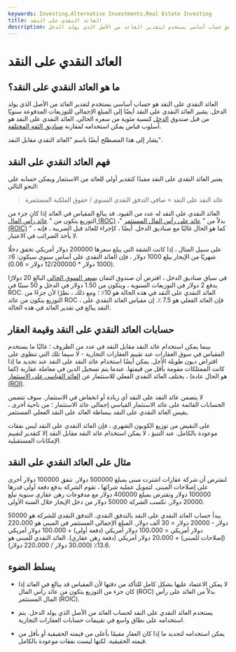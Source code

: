 ```yaml
---
keywords: Investing,Alternative Investments,Real Estate Investing
title: العائد النقدي على النقد
description: العائد النقدي على النقد هو حساب أساسي يستخدم لتقدير العائد من الأصل الذي يولد الدخل.
---
```


# العائد النقدي على النقد
## ما هو العائد النقدي على النقد؟

العائد النقدي على النقد هو حساب أساسي يستخدم لتقدير العائد من الأصل الذي يولد الدخل. يشير العائد النقدي على النقد أيضًا إلى المبلغ الإجمالي للتوزيعات المدفوعة سنويًا من قبل صندوق [الدخل](/incometrust) كنسبة مئوية من سعره الحالي. العائد النقدي على النقد هو أسلوب قياس يمكن استخدامه لمقارنة [صناديق الثقة المختلفة](/unittrust).

يشار إلى هذا المصطلح أيضًا باسم "العائد النقدي مقابل النقد".

## فهم العائد النقدي على النقد

يعتبر العائد النقدي على النقد مفيدًا كتقدير أولي للعائد من الاستثمار ويمكن حسابه على النحو التالي:

>

> عائد النقد على النقد = صافي التدفق النقدي السنوي / حقوق الملكية المستثمرة

>

العائد النقدي على النقد له عدد من القيود. قد يبالغ المقياس في العائد إذا كان جزء من التوزيع يتكون من " [عائد رأس المال (ROC)](/returnofcapital) ،" بدلاً من " [عائد على رأس المال المستثمر (ROIC)](/returnoninvestmentcapital) " ، كما هو الحال غالبًا مع صناديق الدخل. أيضًا ، كإجراء للعائد قبل الضريبة ، فإنه لا يأخذ الضرائب في الاعتبار.

على سبيل المثال ، إذا كانت الشقة التي يبلغ سعرها 200000 دولار أمريكي تحقق دخلًا شهريًا من الإيجار يبلغ 1000 دولار ، فإن العائد النقدي على أساس سنوي سيكون: 6٪ (1000 دولار * 12/200000 دولار = 0.06).

في سياق صناديق الدخل ، افترض أن صندوق ائتمان [بسعر السوق الحالي](/market-price) البالغ 20 دولارًا يدفع 2 دولار في التوزيعات السنوية ، ويتكون من 1.50 دولار في الدخل و 50 سنتًا في ROC. العائد النقدي على النقد في هذه الحالة هو 10٪ ؛ ومع ذلك ، نظرًا لأن جزءًا من التوزيع يتكون من عائد ROC ، فإن العائد الفعلي هو 7.5 ٪. إن مقياس العائد النقدي على النقد يبالغ في تقدير العائد في هذه الحالة.

## حسابات العائد النقدي على النقد وقيمة العقار

بينما يمكن استخدام عائد النقد مقابل النقد في عدد من الظروف ؛ غالبًا ما يستخدم المقياس في سوق العقارات عند تقييم العقارات التجارية - لا سيما تلك التي تنطوي على اقتراض ديون طويلة الأجل. يمكن أيضًا استخدام عائد النقد على النقد عند تحديد ما إذا كانت الممتلكات مقومة بأقل من قيمتها. عندما يتم تسجيل الدين في معاملة عقارية (كما هو الحال عادة) ، يختلف العائد النقدي الفعلي للاستثمار عن [العائد القياسي على الاستثمار (ROI)](/returnoninvestment).

لا يتضمن عائد النقد على النقد أي زيادة أو انخفاض في الاستثمار. سوف تتضمن الحسابات القائمة على عائد الاستثمار القياسي إجمالي عائد الاستثمار ؛ من ناحية أخرى ، يقيس العائد النقدي على النقد ببساطة العائد على النقد الفعلي المستثمر.

على النقيض من توزيع الكوبون الشهري ، فإن العائد النقدي على النقد ليس نفقات موعودة بالكامل. عند التنبؤ ، لا يمكن استخدام عائد النقد مقابل النقد إلا كتقدير لتقييم الإمكانات المستقبلية.

## مثال على العائد النقدي على النقد

لنفترض أن شركة عقارات اشترت مبنى بمبلغ 500000 دولار. تنفق 100000 دولار أخرى على إصلاحات المبنى. لتمويل عملية شرائها ، تقوم الشركة بدفع دفعة أولى قدرها 100000 دولار وتقترض بمبلغ 400000 دولار مع مدفوعات رهن عقاري سنوية تبلغ 20000 دولار. تكسب الشركة 50000 دولار من دخل الإيجار خلال السنة الأولى.

يبدأ حساب العائد النقدي على النقد بالتدفق النقدي. التدفق النقدي للشركة هو 50000 دولار - 20000 دولار = 30 ألف دولار. المبلغ الإجمالي المستثمر في المبنى هو 220،000 دولار أمريكي = 100،000 دولار أمريكي (دفعة أولى) + 100،000 دولار أمريكي (إصلاحات للمبنى) + 20،000 دولار أمريكي (دفعة رهن عقاري). العائد النقدي للمبنى هو 13.6٪ (30،000 دولار / 220،000 دولار).

## يسلط الضوء

- لا يمكن الاعتماد عليها بشكل كامل للتأكد من دقتها لأن المقياس قد يبالغ في العائد إذا كان جزء من التوزيع يتكون من عائد رأس المال (ROC) بدلاً من العائد على رأس المال المستثمر (ROIC).

- يستخدم العائد النقدي على النقد لحساب العائد من الأصل الذي يولد الدخل. يتم استخدامه على نطاق واسع في تقييمات حسابات العقارات التجارية.

- يمكن استخدامه لتحديد ما إذا كان العقار مقيمًا بأعلى من قيمته الحقيقية أو بأقل من قيمته الحقيقية. لكنها ليست نفقات موعودة بالكامل.

